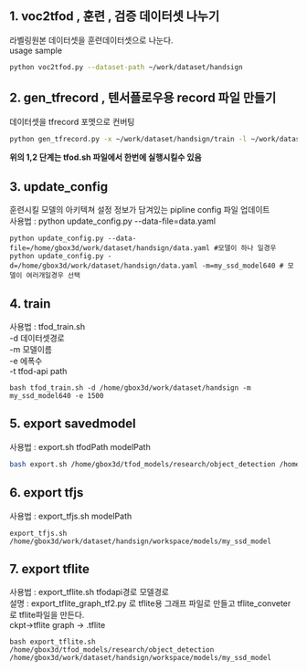 ## 1. voc2tfod , 훈련 , 검증 데이터셋 나누기
라벨링원본 데이터셋을 훈련데이터셋으로 나눈다.  
usage sample<br> 
```sh
python voc2tfod.py --dataset-path ~/work/dataset/handsign
```

## 2. gen_tfrecord , 텐서플로우용 record 파일 만들기
데이터셋을 tfrecord 포멧으로 컨버팅  
```sh
python gen_tfrecord.py -x ~/work/dataset/handsign/train -l ~/work/dataset/handsign/label_map.pbtext -o ~/work/dataset/handsign/train.reecord
```
**위의 1,2 단계는 tfod.sh 파일에서 한번에 실행시킬수 있음**

## 3. update_config
훈련시킬 모델의 아키텍쳐 설정 정보가 담겨있는 pipline config 파일 업데이트   
사용법 : python update_config.py --data-file=data.yaml     
```
python update_config.py --data-file=/home/gbox3d/work/dataset/handsign/data.yaml #모델이 하나 일경우
python update_config.py -d=/home/gbox3d/work/dataset/handsign/data.yaml -m=my_ssd_model640 # 모델이 여러개일경우 선택
```
## 4. train
사용법 : tfod_train.sh  
-d 데이터셋경로  
-m 모델이름  
-e 에폭수  
-t tfod-api path  

```
bash tfod_train.sh -d /home/gbox3d/work/dataset/handsign -m my_ssd_model640 -e 1500
```


## 5. export savedmodel

사용법 : export.sh tfodPath modelPath  

```sh
bash export.sh /home/gbox3d/tfod_models/research/object_detection /home/gbox3d/work/dataset/handsign/workspace/models/my_ssd_model
```

## 6. export tfjs
사용법 : export_tfjs.sh modelPath  
```
export_tfjs.sh /home/gbox3d/work/dataset/handsign/workspace/models/my_ssd_model 
```

## 7. export tflite

사용법 : export_tflite.sh tfodapi경로 모델경로   
설명 : export_tflite_graph_tf2.py 로 tflite용 그래프 파일로 만들고 tflite_conveter로 tflite파일을 만든다.  
ckpt->tflite graph -> .tflite

```
bash export_tflite.sh /home/gbox3d/tfod_models/research/object_detection /home/gbox3d/work/dataset/handsign/workspace/models/my_ssd_model
```